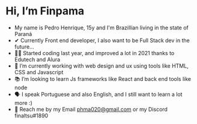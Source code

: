 # Hi, I’m Finpama 
-  My name is Pedro Henrique, 15y and I'm Brazillian living in the state of Paraná
- ✔ Currently Front end developer, I also want to be Full Stack dev in the future...
- 👨‍💻 Started coding last year, and improved a lot in 2021 thanks to Edutech and Alura
- 💼 I’m currently working with web design and ux using tools like HTML, CSS and Javascript
- 📚 I’m looking to learn Js frameworks like React and back end tools like node
- 🗣 I speak Portuguese and also English, and I still want to learn a lot more :)
- 💬 Reach me by my Email phma020@gmail.com or my Discord finaltsu#1890
